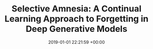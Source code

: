 ---
layout: post
title: "Selective Amnesia: A Continual Learning Approach to Forgetting in Deep Generative Models"
date: 2019-01-01 22:21:59 +00:00
image: /assets/imgs/selective-amnesia.png
categories: research
authors: <strong>Alvin Heng</strong>, Harold Soh
venue: <strong><i>Neural Information Processing Systems (NeurIPS), 2023, Spotlight</i></strong>

#paper: assets/pdfs/selective-amnesia.pdf
arxiv: https://arxiv.org/abs/2305.10120
code: https://github.com/clear-nus/selective-amnesia
---
